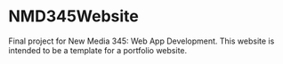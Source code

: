 # NMD345Website
Final project for New Media 345: Web App Development. This website is intended to be a template for a portfolio website.
